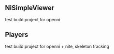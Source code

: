 ## NiSimpleViewer

test build project for openni

## Players

test build project for openni + nite, skeleton tracking
